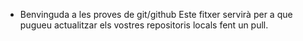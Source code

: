 * Benvinguda a les proves de git/github
Este fitxer servirà per a que pugueu actualitzar els  vostres repositoris locals fent un pull.


